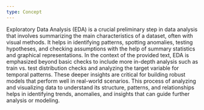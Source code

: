 ```yaml
---
type: Concept
---
```


Exploratory Data Analysis (EDA) is a crucial preliminary step in data analysis that involves summarizing the main characteristics of a dataset, often with visual methods. It helps in identifying patterns, spotting anomalies, testing hypotheses, and checking assumptions with the help of summary statistics and graphical representations. In the context of the provided text, EDA is emphasized beyond basic checks to include more in-depth analysis such as train vs. test distribution checks and analyzing the target variable for temporal patterns. These deeper insights are critical for building robust models that perform well in real-world scenarios. This process of analyzing and visualizing data to understand its structure, patterns, and relationships helps in identifying trends, anomalies, and insights that can guide further analysis or modeling.